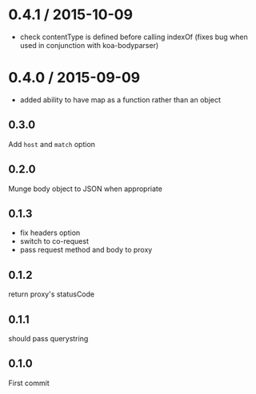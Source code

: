 
0.4.1 / 2015-10-09
==================

  * check contentType is defined before calling indexOf (fixes bug when used in conjunction with koa-bodyparser)

0.4.0 / 2015-09-09
==================

  * added ability to have map as a function rather than an object

## 0.3.0

Add `host` and `match` option

## 0.2.0

Munge body object to JSON when appropriate

## 0.1.3

- fix headers option
- switch to co-request
- pass request method and body to proxy

## 0.1.2

return proxy's statusCode

## 0.1.1

should pass querystring

## 0.1.0

First commit
